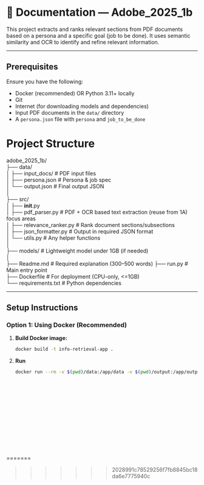 # 📘 Documentation — Adobe_2025_1b

This project extracts and ranks relevant sections from PDF documents based on a persona and a specific goal (job to be done). It uses semantic similarity and OCR to identify and refine relevant information.

---

## Prerequisites

Ensure you have the following:

- Docker (recommended) OR Python 3.11+ locally
- Git
- Internet (for downloading models and dependencies)
- Input PDF documents in the `data/` directory
- A `persona.json` file with `persona` and `job_to_be_done`


# Project Structure 

adobe_2025_1b/  
├── data/  
│   ├── input_docs/           # PDF input files  
│   ├── persona.json          # Persona & job spec  
│   └── output.json           # Final output JSON  
│  
├── src/  
│   ├── __init__.py  
│   ├── pdf_parser.py         # PDF + OCR based text extraction (reuse from 1A)  
 focus areas  
│   ├── relevance_ranker.py   # Rank document sections/subsections  
│   ├── json_formatter.py     # Output in required JSON format  
│   └── utils.py              # Any helper functions  
│  
├── models/                   # Lightweight model under 1GB (if needed)  
│  
├── Readme.md                 # Required explanation (300–500 words) 
├── run.py                   # Main entry point  
├── Dockerfile               # For deployment (CPU-only, <=1GB)  
└── requirements.txt         # Python dependencies  

---

## Setup Instructions

### Option 1: Using Docker (Recommended)

1. **Build Docker image:**

   ```bash
   docker build -t info-retrieval-app .

2. **Run**
   
   ```bash
   docker run --rm -v $(pwd)/data:/app/data -v $(pwd)/output:/app/output info-retrieval-app
   















=======

>>>>>>> 2028991c78529256f7fb8845bc18da6e7775940c
